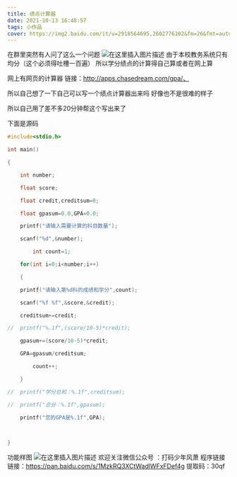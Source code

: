 ```yaml
---
title: 绩点计算器
date: 2021-10-13 16:48:57
tags: 小作品
cover: https://img2.baidu.com/it/u=2918564695,2602776102&fm=26&fmt=auto
---
```


在群里突然有人问了这么一个问题
![在这里插入图片描述](https://img-blog.csdnimg.cn/20200520142152806.png?x-oss-process=image/watermark,type_ZmFuZ3poZW5naGVpdGk,shadow_10,text_aHR0cHM6Ly9ibG9nLmNzZG4ubmV0L3BqMjAwMjAzMTg=,size_16,color_FFFFFF,t_70)
由于本校教务系统只有均分（这个必须得吐槽一百遍） 所以学分绩点的计算得自己算或者在网上算  

网上有网页的计算器  链接：http://apps.chasedream.com/gpa/、

所以自己想了一下自己可以写一个绩点计算器出来吗  好像也不是很难的样子

所以自己用了差不多20分钟帮这个写出来了

下面是源码


```c
#include<stdio.h>

int main()

{

	int number;

	float score;

	float credit,creditsum=0; 

	float gpasum=0.0,GPA=0.0;

	printf("请输入需要计算的科目数量");

	scanf("%d",&number);

		int count=1;

	for(int i=0;i<number;i++)

	{

	printf("请输入第%d科的成绩和学分",count); 

	scanf("%f %f",&score,&credit);

	creditsum+=credit;

//	printf("%.1f",(score/10-5)*credit);

	gpasum+=(score/10-5)*credit;

	GPA=gpasum/creditsum;

		count++;

	}

//	printf("学分总和：%.1f",creditsum);

//	printf("总分：%.1f",gpasum);

	printf("您的GPA是%.1f",GPA);

	

} 
```

功能样图
![在这里插入图片描述](https://img-blog.csdnimg.cn/20200520142248247.png?x-oss-process=image/watermark,type_ZmFuZ3poZW5naGVpdGk,shadow_10,text_aHR0cHM6Ly9ibG9nLmNzZG4ubmV0L3BqMjAwMjAzMTg=,size_16,color_FFFFFF,t_70)
欢迎关注微信公众号  ：打码少年风萧
程序链接
链接：https://pan.baidu.com/s/1MzkRQ3XCtWadlWFxFDef4g 
提取码：30qf 
